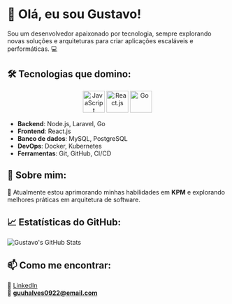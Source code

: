 # 👋 Olá, eu sou Gustavo!

Sou um desenvolvedor apaixonado por tecnologia, sempre explorando novas soluções e arquiteturas para criar aplicações escaláveis e performáticas. 💻  

## 🛠️ Tecnologias que domino:

<div align="center">
  <img src="https://cdn.jsdelivr.net/gh/devicons/devicon/icons/javascript/javascript-original.svg" alt="JavaScript" width="50"/>
  <img src="https://cdn.jsdelivr.net/gh/devicons/devicon/icons/react/react-original.svg" alt="React.js" width="50"/>
  <img src="https://cdn.jsdelivr.net/gh/devicons/devicon/icons/go/go-original.svg" alt="Go" width="50"/>
</div>

- **Backend**: Node.js, Laravel, Go  
- **Frontend**: React.js  
- **Banco de dados**: MySQL, PostgreSQL  
- **DevOps**: Docker, Kubernetes  
- **Ferramentas**: Git, GitHub, CI/CD  

## 🚀 Sobre mim:
📍 Atualmente estou aprimorando minhas habilidades em **KPM** e explorando melhores práticas em arquitetura de software.

## 📈 Estatísticas do GitHub:
![Gustavo's GitHub Stats](https://github-readme-stats.vercel.app/api?username=SEU-USUARIO&show_icons=true&theme=radical)

## 📫 Como me encontrar:
🔗 [LinkedIn](https://linkedin.com/in/gustavo-lima-3160b6354)  
📧 **guuhalves0922@email.com**  
